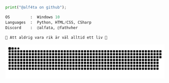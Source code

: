 ```python
print("@alf4ta on github");
```

```python
OS         :  Windows 10
Languages  :  Python, HTML/CSS, CSharp
Discord    :  @alfata, @fathvher
```

```css
🤑 Att aldrig vara rik är väl alltid ett liv 🤑
```

<a href="[https://discord.gg/S7sb24pCzn](https://www.youtube.com/watch?v=dQw4w9WgXcQ)" target="_blank"><img src="https://github.com/alf4ta/snake/blob/main/github-contribution-grid-snake.svg" alt="snake"></a>
